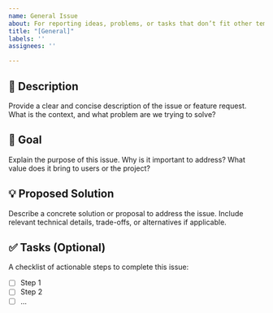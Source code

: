 ```yaml
---
name: General Issue
about: For reporting ideas, problems, or tasks that don’t fit other templates
title: "[General]"
labels: ''
assignees: ''

---
```


## 📝 Description

Provide a clear and concise description of the issue or feature request. What is the context, and what problem are we trying to solve?

## 🎯 Goal

Explain the purpose of this issue. Why is it important to address? What value does it bring to users or the project?

## 💡 Proposed Solution

Describe a concrete solution or proposal to address the issue. Include relevant technical details, trade-offs, or alternatives if applicable.

## ✅ Tasks (Optional)

A checklist of actionable steps to complete this issue:

- [ ] Step 1
- [ ] Step 2
- [ ] ...

